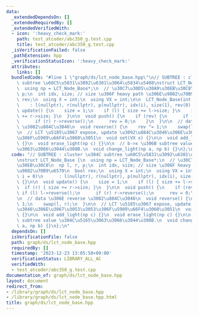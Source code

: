 ```yaml
---
data:
  _extendedDependsOn: []
  _extendedRequiredBy: []
  _extendedVerifiedWith:
  - icon: ':heavy_check_mark:'
    path: test_atcoder/abc350_g.test.cpp
    title: test_atcoder/abc350_g.test.cpp
  _isVerificationFailed: false
  _pathExtension: hpp
  _verificationStatusIcon: ':heavy_check_mark:'
  attributes:
    links: []
  bundledCode: "#line 1 \"graph/ds/lct_node_base.hpp\"\n// SUBTREE : cluster \u304C\
    \ subtree \u60C5\u5831\u3092\u6301\u3064\u5834\u5408\nstruct LCT_Node_Base {\n\
    \  using np = LCT_Node_Base*;\n  // \u30C7\u30D5\u30A9\u30EB\u30C8\n  np l, r,\
    \ p;\n  int idx, size; // size \u306F heavy path \u306E\u9802\u70B9\u6570\n  bool\
    \ rev;\n  using X = int;\n  using VX = int;\n\n  LCT_Node_Base(int i = 0)\n  \
    \    : l(nullptr), r(nullptr), p(nullptr), idx(i), size(1), rev(0) {}\n\n  void\
    \ update() {\n    size = 1;\n    if (l) { size += l->size; }\n    if (r) { size\
    \ += r->size; }\n  }\n\n  void push() {\n    if (rev) {\n      if (l) l->reverse();\n\
    \      if (r) r->reverse();\n      rev = 0;\n    }\n  }\n\n  // data \u306E reverse\
    \ \u3082\u884C\u3046\n  void reverse() {\n    rev ^= 1;\n    swap(l, r);\n  }\n\
    \n  // LCT \u5185\u3067 expose, update \u3092\u884C\u3046\u306E\u3067\u3053\u3053\
    \u306F\u5909\u66F4\u3060\u3051\n  void set(VX x) {}\n\n  void add_light(np c)\
    \ {}\n  void erase_light(np c) {}\n\n  // b->x \u306B subtree value \u304C\u5165\
    \u3063\u3066\u3044\u308B.\n  void change_light(np a, np b) {}\n};\n"
  code: "// SUBTREE : cluster \u304C subtree \u60C5\u5831\u3092\u6301\u3064\u5834\u5408\
    \nstruct LCT_Node_Base {\n  using np = LCT_Node_Base*;\n  // \u30C7\u30D5\u30A9\
    \u30EB\u30C8\n  np l, r, p;\n  int idx, size; // size \u306F heavy path \u306E\
    \u9802\u70B9\u6570\n  bool rev;\n  using X = int;\n  using VX = int;\n\n  LCT_Node_Base(int\
    \ i = 0)\n      : l(nullptr), r(nullptr), p(nullptr), idx(i), size(1), rev(0)\
    \ {}\n\n  void update() {\n    size = 1;\n    if (l) { size += l->size; }\n  \
    \  if (r) { size += r->size; }\n  }\n\n  void push() {\n    if (rev) {\n     \
    \ if (l) l->reverse();\n      if (r) r->reverse();\n      rev = 0;\n    }\n  }\n\
    \n  // data \u306E reverse \u3082\u884C\u3046\n  void reverse() {\n    rev ^=\
    \ 1;\n    swap(l, r);\n  }\n\n  // LCT \u5185\u3067 expose, update \u3092\u884C\
    \u3046\u306E\u3067\u3053\u3053\u306F\u5909\u66F4\u3060\u3051\n  void set(VX x)\
    \ {}\n\n  void add_light(np c) {}\n  void erase_light(np c) {}\n\n  // b->x \u306B\
    \ subtree value \u304C\u5165\u3063\u3066\u3044\u308B.\n  void change_light(np\
    \ a, np b) {}\n};\n"
  dependsOn: []
  isVerificationFile: false
  path: graph/ds/lct_node_base.hpp
  requiredBy: []
  timestamp: '2023-12-23 13:05:50+09:00'
  verificationStatus: LIBRARY_ALL_AC
  verifiedWith:
  - test_atcoder/abc350_g.test.cpp
documentation_of: graph/ds/lct_node_base.hpp
layout: document
redirect_from:
- /library/graph/ds/lct_node_base.hpp
- /library/graph/ds/lct_node_base.hpp.html
title: graph/ds/lct_node_base.hpp
---
```


